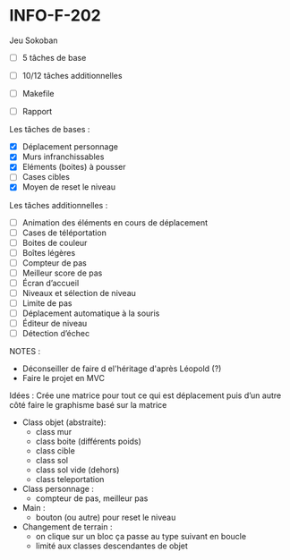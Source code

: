 # INFO-F-202
Jeu Sokoban

- [ ] 5 tâches de base
- [ ] 10/12 tâches additionnelles
- [ ] Makefile
- [ ] Rapport


Les tâches de bases :
- [X] Déplacement personnage
- [X] Murs infranchissables
- [X] Eléments (boites) à pousser
- [ ] Cases cibles
- [X] Moyen de reset le niveau

Les tâches additionnelles :
- [ ] Animation des éléments en cours de déplacement
- [ ] Cases de téléportation
- [ ] Boites de couleur
- [ ] Boîtes légères
- [ ] Compteur de pas
- [ ] Meilleur score de pas
- [ ] Écran d’accueil
- [ ] Niveaux et sélection de niveau
- [ ] Limite de pas
- [ ] Déplacement automatique à la souris
- [ ] Éditeur de niveau
- [ ] Détection d’échec

NOTES : 
- Déconseiller de faire d el'héritage d'après Léopold (?)
- Faire le projet en MVC


Idées :
Crée une matrice pour tout ce qui est déplacement puis d’un autre côté faire le graphisme basé sur la matrice 
- Class objet (abstraite):
  - class mur
  - class boite (différents poids) 
  - class cible 
  - class sol
  - class sol vide (dehors)
  - class teleportation
- Class personnage :
  - compteur de pas, meilleur pas
- Main :
  - bouton (ou autre) pour reset le niveau 
- Changement de terrain :
  - on clique sur un bloc ça passe au type suivant en boucle
  - limité aux classes descendantes de objet
